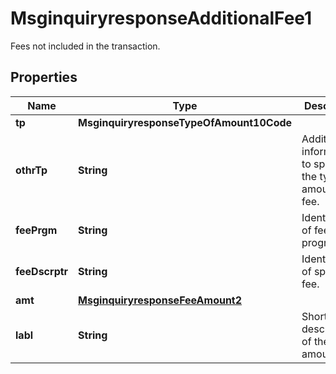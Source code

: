 

# MsginquiryresponseAdditionalFee1

Fees not included in the transaction.

## Properties

| Name | Type | Description | Notes |
|------------ | ------------- | ------------- | -------------|
|**tp** | **MsginquiryresponseTypeOfAmount10Code** |  |  [optional] |
|**othrTp** | **String** | Additional information to specify the type of amount of fee. |  [optional] |
|**feePrgm** | **String** | Identification of fee program. |  [optional] |
|**feeDscrptr** | **String** | Identification of specific fee. |  [optional] |
|**amt** | [**MsginquiryresponseFeeAmount2**](MsginquiryresponseFeeAmount2.md) |  |  [optional] |
|**labl** | **String** | Short description of the fee amount. |  [optional] |



